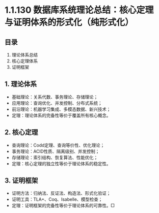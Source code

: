 # 1.1.130 数据库系统理论总结：核心定理与证明体系的形式化（纯形式化）

## 目录

1. 理论体系总结
2. 核心定理体系
3. 证明框架

## 1. 理论体系

- 基础理论：关系代数、事务理论、存储理论；
- 应用理论：查询优化、并发控制、分布式系统；
- 前沿理论：机器学习集成、多模态数据、新兴技术；
- 定理：理论体系的完备性等价于覆盖所有核心概念。

## 2. 核心定理

- 查询理论：Codd定理、查询等价性、优化理论；
- 事务理论：ACID性质、隔离级别、并发控制；
- 存储理论：索引结构、恢复算法、性能优化；
- 定理：核心定理的独立性等价于理论体系的稳定性。

## 3. 证明框架

- 证明方法：归纳法、反证法、构造法、形式化验证；
- 证明工具：TLA+、Coq、Isabelle、模型检查；
- 定理：证明框架的完备性等价于理论体系的可靠性。□
